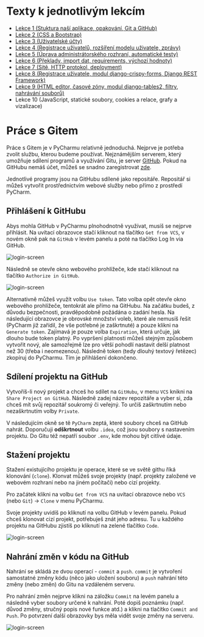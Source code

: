 # Texty k jednotlivým lekcím

* [Lekce 1 (Stuktura naší aplikace, opakování, Git a GitHub)](lekce_01.md)
* [Lekce 2 (CSS a Bootstrap)](lekce_02.md)
* [Lekce 3 (Uživatelské účty)](lekce_03.md)
* [Lekce 4 (Registrace uživatelů, rozšíření modelu uživatele, zprávy)](lekce_04.md)
* [Lekce 5 (Úprava administrátorského rozhraní, automatické testy)](lekce_05.md)
* [Lekce 6 (Překlady, import dat, requirements, výchozí hodnoty)](lekce_06.md)
* [Lekce 7 (Sítě, HTTP protokol, deployment)](lekce_07.md)
* [Lekce 8 (Registrace uživatele, modul django-crispy-forms, Django REST Framework)](lekce_08.md)
* [Lekce 9 (HTML editor, časové zóny, modul django-tables2, filtry, nahrávání souborů)](lekce_09.md)
* Lekce 10 (JavaScript, statické soubory, cookies a relace, grafy a vizalizace)


# Práce s Gitem

Práce s Gitem je v PyCharmu relativně jednoduchá. Nejprve je potřeba zvolit službu, kterou budeme používat. Nejznámějším serverem, který umožňuje sdílení programů a využívání Gitu, je server [GitHub](https://github.com/). Pokud na GitHubu nemáš účet, můžeš se snadno zaregistrovat [zde](https://github.com/signup).

Jednotlivé programy jsou na GitHubu sdílené jako repositáře. Repositář si můžeš vytvořit prostřednictvím webové služby nebo přímo z prostředí PyCharm.

## Přihlášení k GitHubu

Abys mohla GitHub v PyCharmu plnohodnotně využívat, musíš se nejprve přihlásit. Na uvítací obrazovce stačí kliknout na tlačítko `Get from VCS`, v novém okně pak na `GitHub` v levém panelu a poté na tlačítko Log In via GitHub. 

![login-screen](images/login-screen.png)

Následně se otevře okno webového prohlížeče, kde stačí kliknout na tlačítko `Authorize in GitHub`.

![login-screen](images/login-screen-2.png)

Alternativně můžeš využít volbu `Use token`. Tato volba opět otevře okno webového prohlížeče, tentokrát ale přímo na GitHubu. Na začátku budeš, z důvodu bezpečnosti, pravděpodobně požádána o zadání hesla. Na následující obrazovce je obrovské množství voleb, které ale nemusíš řešit (PyCharm již zařídil, že vše potřebné je zaškrtnuté) a pouze klikni na `Generate token`. Zajímavá je pouze volba `Expiration`, která určuje, jak dlouho bude token platný. Po vypršení platnosti můžeš stejným způsobem vytvořit nový, ale samozřejmě lze pro větší pohodlí nastavit delší platnost než 30 (třeba i neomezenou). Následně token (tedy dlouhý textový řetězec) zkopíruj do PyCharmu. Tím je přihlášení dokončeno.

## Sdílení projektu na GitHub

Vytvoříš-li nový projekt a chceš ho sdílet na `GitHubu`, v menu `VCS` knikni na `Share Project on GitHub`. Následně zadej název repozitáře a vyber si, zda chceš mít svůj repozitář soukromý či veřejný. To určíš zaškrtnutím nebo nezaškrtnutím volby `Private`.

V následujícím okně se tě `PyCharm` zeptá, které soubory chceš na GitHub nahrát. Doporučuji **odškrtnout** volbu `.idea`, což jsou soubory s nastavením projektu. Do Gitu též nepatří soubor `.env`, kde mohou být citlivé údaje.

## Stažení projektu

Stažení existujícího projektu je operace, které se ve světě githu říká klonování (`clone`). Klonvat můžeš svoje projekty (např. projekty založené ve webovém rozhraní nebo na jiném počítači) nebo cizí projekty.

Pro začátek klikni na volbu `Get from VCS` na uvítací obrazovce nebo `VCS` (nebo `Git`) -> `Clone` v menu PyCharmu.

Svoje projekty uvidíš po kliknutí na volbu GitHub v levém panelu. Pokud chceš klonovat cizí projekt, potřebuješ znát jeho adresu. Tu u každého projektu na GitHubu zjistíš po kliknutí na zelené tlačítko `Code`.

![login-screen](images/ziskani_adresy.png)

## Nahrání změn v kódu na GitHub

Nahrání se skládá ze dvou operací - `commit` a `push`. `commit` je vytvoření samostatné změny kódu (něco jako uložení souboru) a `push` nahrání této změny (nebo změn) do Gitu na vzdáleném serveru.

Pro nahrání změn nejprve klikni na záložku `Commit` na levém panelu a následně vyber soubory určené k nahrání. Poté dopiš poznámku (např. důvod změny, stručný popis nové funkce atd.) a klikni na tlačítko `Commit and Push`. Po potvrzení další obrazovky bys měla vidět svoje změny na serveru.

![login-screen](images/commit.png)

